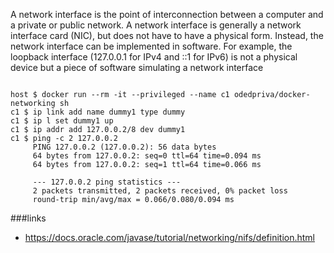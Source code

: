 A network interface is the point of interconnection between a computer and a private or public network. 
A network interface is generally a network interface card (NIC), but does not have to have a physical form.
Instead, the network interface can be implemented in software. 
For example, the loopback interface (127.0.0.1 for IPv4 and ::1 for IPv6) is not a physical device but a piece of software simulating a network interface

~~~

host $ docker run --rm -it --privileged --name c1 odedpriva/docker-networking sh
c1 $ ip link add name dummy1 type dummy
c1 $ ip l set dummy1 up
c1 $ ip addr add 127.0.0.2/8 dev dummy1
c1 $ ping -c 2 127.0.0.2
     PING 127.0.0.2 (127.0.0.2): 56 data bytes
     64 bytes from 127.0.0.2: seq=0 ttl=64 time=0.094 ms
     64 bytes from 127.0.0.2: seq=1 ttl=64 time=0.066 ms
     
     --- 127.0.0.2 ping statistics ---
     2 packets transmitted, 2 packets received, 0% packet loss
     round-trip min/avg/max = 0.066/0.080/0.094 ms

~~~

###links 

* https://docs.oracle.com/javase/tutorial/networking/nifs/definition.html